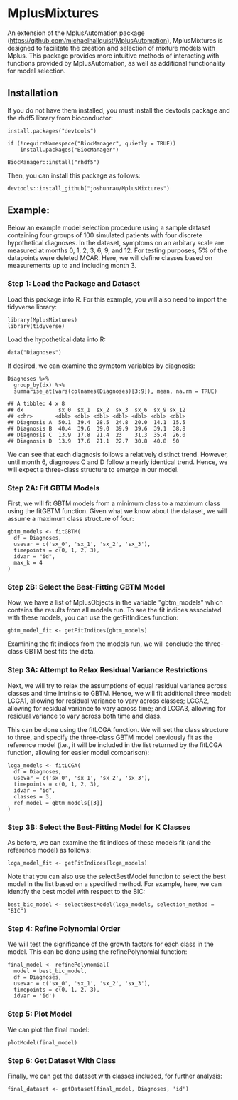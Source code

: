 # MplusMixtures

An extension of the MplusAutomation package (https://github.com/michaelhallquist/MplusAutomation), MplusMixtures is designed to facilitate the creation and selection of mixture models with Mplus. This package provides more intuitive methods of interacting with functions provided by MplusAutomation, as well as additional functionality for model selection.

## Installation

If you do not have them installed, you must install the devtools package and the rhdf5 library from bioconductor:

    install.packages("devtools")

    if (!requireNamespace("BiocManager", quietly = TRUE))
        install.packages("BiocManager") 
        
    BiocManager::install("rhdf5")
    
Then, you can install this package as follows:
    
    devtools::install_github("joshunrau/MplusMixtures")

## Example:

Below an example model selection procedure using a sample dataset containing four groups 
of 100 simulated patients with four discrete hypothetical diagnoses. In the dataset, symptoms 
on an arbitary scale are measured at months 0, 1, 2, 3, 6, 9, and 12. For testing purposes, 5%
of the datapoints were deleted MCAR. Here, we will define classes based on measurements up to 
and including month 3.

### Step 1: Load the Package and Dataset

Load this package into R. For this example, you will also need to import the 
tidyverse library:

    library(MplusMixtures)
    library(tidyverse)
    
Load the hypothetical data into R:

    data("Diagnoses")
    
If desired, we can examine the symptom variables by diagnosis:

    Diagnoses %>% 
      group_by(dx) %>% 
      summarise_at(vars(colnames(Diagnoses)[3:9]), mean, na.rm = TRUE)

    ## A tibble: 4 x 8
    ## dx           sx_0  sx_1  sx_2  sx_3  sx_6  sx_9 sx_12
    ## <chr>       <dbl> <dbl> <dbl> <dbl> <dbl> <dbl> <dbl>
    ## Diagnosis A  50.1  39.4  28.5  24.8  20.0  14.1  15.5
    ## Diagnosis B  40.4  39.6  39.0  39.9  39.6  39.1  38.8
    ## Diagnosis C  13.9  17.8  21.4  23    31.3  35.4  26.0
    ## Diagnosis D  13.9  17.6  21.1  22.7  30.8  40.8  50  
    
We can see that each diagnosis follows a relatively distinct trend. However, until month 6, diagnoses C and D 
follow a nearly identical trend. Hence, we will expect a three-class structure to emerge in our model.
    
### Step 2A: Fit GBTM Models

First, we will fit GBTM models from a minimum class to a maximum class using the 
fitGBTM function. Given what we know about the dataset, we will assume a maximum 
class structure of four:

    gbtm_models <- fitGBTM(
      df = Diagnoses,
      usevar = c('sx_0', 'sx_1', 'sx_2', 'sx_3'),
      timepoints = c(0, 1, 2, 3),
      idvar = "id",
      max_k = 4
    )
    
### Step 2B: Select the Best-Fitting GBTM Model
    
Now, we have a list of MplusObjects in the variable "gbtm_models" which contains
the results from all models run. To see the fit indices associated with these models,
you can use the getFitIndices function:

    gbtm_model_fit <- getFitIndices(gbtm_models)
 
Examining the fit indices from the models run, we will conclude the three-class GBTM 
best fits the data.

### Step 3A: Attempt to Relax Residual Variance Restrictions

Next, we will try to relax the assumptions of equal residual variance across classes
and time intrinsic to GBTM. Hence, we will fit additional three model: LCGA1, allowing
for residual variance to vary across classes; LCGA2, allowing for residual variance to 
vary across time; and LCGA3, allowing for residual variance to vary across both time
and class. 

This can be done using the fitLCGA function. We will set the class structure to three, 
and specify the three-class GBTM model previously fit as the reference model (i.e., it will 
be included in the list returned by the fitLCGA function, allowing for easier model comparison):

    lcga_models <- fitLCGA(
      df = Diagnoses,
      usevar = c('sx_0', 'sx_1', 'sx_2', 'sx_3'),
      timepoints = c(0, 1, 2, 3),
      idvar = "id",
      classes = 3,
      ref_model = gbtm_models[[3]]
    )

### Step 3B: Select the Best-Fitting Model for K Classes

As before, we can examine the fit indices of these models fit (and the reference 
model) as follows:

    lcga_model_fit <- getFitIndices(lcga_models)
    
Note that you can also use the selectBestModel function to select the best model in the list
based on a specified method. For example, here, we can identify the best model with
respect to the BIC:

    best_bic_model <- selectBestModel(lcga_models, selection_method = "BIC")

### Step 4: Refine Polynomial Order

We will test the significance of the growth factors for each class in
the model. This can be done using the refinePolynomial function:

    final_model <- refinePolynomial(
      model = best_bic_model, 
      df = Diagnoses, 
      usevar = c('sx_0', 'sx_1', 'sx_2', 'sx_3'),
      timepoints = c(0, 1, 2, 3),
      idvar = 'id')

### Step 5: Plot Model

We can plot the final model:

    plotModel(final_model)

### Step 6: Get Dataset With Class

Finally, we can get the dataset with classes included, for further analysis:

    final_dataset <- getDataset(final_model, Diagnoses, 'id')
